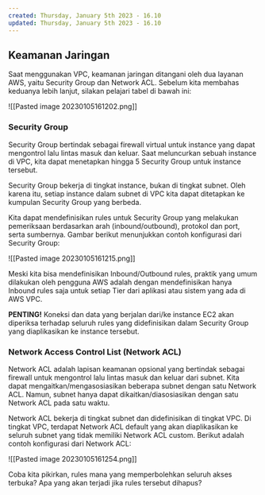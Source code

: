 ```yaml
---
created: Thursday, January 5th 2023 - 16.10
updated: Thursday, January 5th 2023 - 16.10
---
```

## Keamanan Jaringan

Saat menggunakan VPC, keamanan jaringan ditangani oleh dua layanan AWS, yaitu Security Group dan Network ACL. Sebelum kita membahas keduanya lebih lanjut, silakan pelajari tabel di bawah ini: 

![[Pasted image 20230105161202.png]]
  

### Security Group

Security Group bertindak sebagai firewall virtual untuk instance yang dapat mengontrol lalu lintas masuk dan keluar. Saat meluncurkan sebuah instance di VPC, kita dapat menetapkan hingga 5 Security Group untuk instance tersebut.

Security Group bekerja di tingkat instance, bukan di tingkat subnet. Oleh karena itu, setiap instance dalam subnet di VPC kita dapat ditetapkan ke kumpulan Security Group yang berbeda.

Kita dapat mendefinisikan rules untuk Security Group yang melakukan pemeriksaan berdasarkan arah (inbound/outbound), protokol dan port, serta sumbernya. Gambar berikut menunjukkan contoh konfigurasi dari Security Group:

![[Pasted image 20230105161215.png]]

Meski kita bisa mendefinisikan Inbound/Outbound rules, praktik yang umum dilakukan oleh pengguna AWS adalah dengan mendefinisikan hanya Inbound rules saja untuk setiap Tier dari aplikasi atau sistem yang ada di AWS VPC.

**PENTING!** Koneksi dan data yang berjalan dari/ke instance EC2 akan diperiksa terhadap seluruh rules yang didefinisikan dalam Security Group yang diaplikasikan ke instance tersebut.  
  

### Network Access Control List (Network ACL)

Network ACL adalah lapisan keamanan opsional yang bertindak sebagai firewall untuk mengontrol lalu lintas masuk dan keluar dari subnet. Kita dapat mengaitkan/mengasosiasikan beberapa subnet dengan satu Network ACL. Namun, subnet hanya dapat dikaitkan/diasosiasikan dengan satu Network ACL pada satu waktu.

Network ACL bekerja di tingkat subnet dan didefinisikan di tingkat VPC. Di tingkat VPC, terdapat Network ACL default yang akan diaplikasikan ke seluruh subnet yang tidak memiliki Network ACL custom. Berikut adalah contoh konfigurasi dari Network ACL:

![[Pasted image 20230105161254.png]]

Coba kita pikirkan, rules mana yang memperbolehkan seluruh akses terbuka? Apa yang akan terjadi jika rules tersebut dihapus?